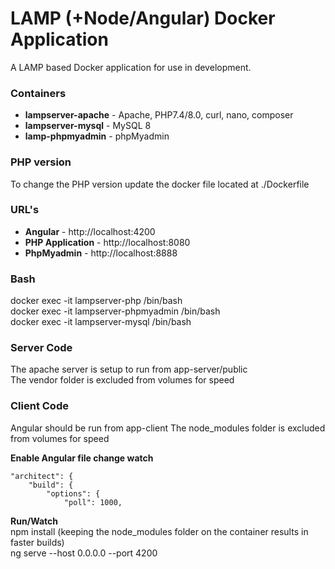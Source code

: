 # LAMP (+Node/Angular) Docker Application

A LAMP based Docker application for use in development.

### Containers
* **lampserver-apache** - Apache, PHP7.4/8.0, curl, nano, composer
* **lampserver-mysql** - MySQL 8
* **lamp-phpmyadmin** - phpMyadmin

### PHP version
To change the PHP version update the docker file located at ./Dockerfile

### URL's
* **Angular** - http://localhost:4200
* **PHP Application** - http://localhost:8080
* **PhpMyadmin** - http://localhost:8888

### Bash
docker exec -it lampserver-php /bin/bash  
docker exec -it lampserver-phpmyadmin /bin/bash  
docker exec -it lampserver-mysql /bin/bash  

### Server Code
The apache server is setup to run from app-server/public  
The vendor folder is excluded from volumes for speed  

### Client Code
Angular should be run from app-client
The node_modules folder is excluded from volumes for speed  

**Enable Angular file change watch**  

    "architect": {
        "build": {
            "options": {
                "poll": 1000,

**Run/Watch**  
npm install (keeping the node_modules folder on the container results in faster builds)  
ng serve --host 0.0.0.0 --port 4200  
